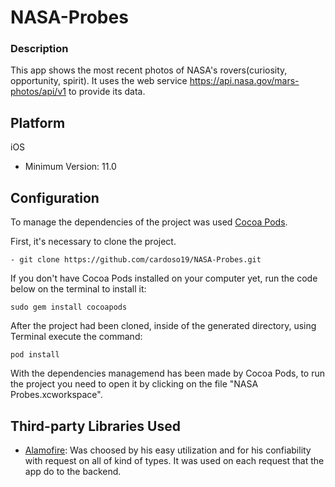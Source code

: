 # NASA-Probes
### Description
This app shows the most recent photos of NASA's rovers(curiosity, opportunity, spirit). It uses the web service https://api.nasa.gov/mars-photos/api/v1 to provide its data.

## Platform
iOS
- Minimum Version: 11.0

## Configuration
To manage the dependencies of the project was used [Cocoa Pods](https://cocoapods.org/).

First, it's necessary to clone the project.

`- git clone https://github.com/cardoso19/NASA-Probes.git`

If you don't have Cocoa Pods installed on your computer yet, run the code below on the terminal to install it:

`sudo gem install cocoapods`

After the project had been cloned, inside of the generated directory, using Terminal execute the command:

`pod install`

With the dependencies managemend has been made by Cocoa Pods, to run the project you need to open it by clicking on the file "NASA Probes.xcworkspace".

## Third-party Libraries Used
- [Alamofire](https://github.com/Alamofire/Alamofire): Was choosed by his easy utilization and for his confiability with request on all of kind of types. It was used on each request that the app do to the backend.